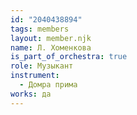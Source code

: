 ```yaml
---
id: "2040438894"
tags: members
layout: member.njk
name: Л. Хоменкова
is_part_of_orchestra: true
role: Музыкант
instrument:
  - Домра прима
works: да
---
```

